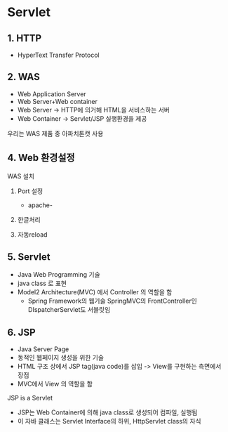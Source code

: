 # Servlet



## 1. HTTP

- HyperText Transfer Protocol

## 2. WAS

- Web Application Server
- Web Server+Web container
- Web Server -> HTTP에 의거해 HTML을 서비스하는 서버
- Web Container -> Servlet/JSP 실행환경을 제공

우리는 WAS 제품 중 아파치톤캣 사용

## 4. Web 환경설정

WAS 설치

1. Port 설정
   - apache-

2. 한글처리
3. 자동reload

## 5. Servlet

- Java Web Programming 기술
- java class 로 표현
- Model2 Architecture(MVC) 에서 Controller 의 역할을 함
  - Spring Framework의 웹기술 SpringMVC의 FrontController인 DIspatcherServlet도 서블릿임

## 6. JSP

- Java Server Page
- 동적인 웹페이지 생성을 위한 기술
- HTML 구조 상에서 JSP tag(java code)를 삽입 -> View를 구현하는 측면에서 장점
- MVC에서 View 의 역할을 함

JSP is a Servlet

- JSP는 Web Container에 의해 java class로 생성되어 컴파일, 실행됨
- 이 자바 클래스는 Servlet Interface의 하위, HttpServlet class의 자식